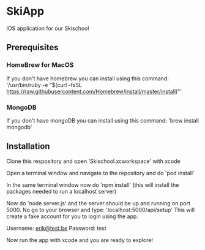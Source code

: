 # SkiApp
IOS application for our Skischool

## Prerequisites

### HomeBrew for MacOS
If you don't have homebrew you can install using this command: 
'/usr/bin/ruby -e "$(curl -fsSL https://raw.githubusercontent.com/Homebrew/install/master/install)"'

### MongoDB
If you don't have mongoDB you can install using this command: 
'brew install mongodb'

## Installation

Clone this respository and open 'Skischool.xcworkspace' with xcode

Open a terminal window and navigate to the repository and do 'pod install'

In the same terminal window now do 'npm install' (this will install the packages needed to run a localhost server)

Now do 'node server.js' and the server should be up and running on port 5000. No go to your browser and type: 'localhost:5000/api/setup'
This will create a fake account for you to login using the app.

Username: erik@test.be
Password: test

Now run the app with xcode and you are ready to explore!
